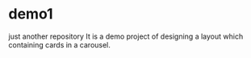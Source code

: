 # demo1
just another repository
It is a demo project of designing a layout which containing cards in a carousel. 
